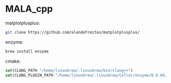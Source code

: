 # MALA_cpp

matplotplusplus:
```bash
git clone https://github.com/alandefreitas/matplotplusplus/
```

enzyme:
```bash
brew install enzyme
```

cmake:
```cmake
set(CLANG_PATH "/home/linuxbrew/.linuxbrew/bin/clang++")
set(CLANG_PLUGIN_PATH "/home/linuxbrew/.linuxbrew/Cellar/enzyme/0.0.84/lib/ClangEnzyme-16.so")
```